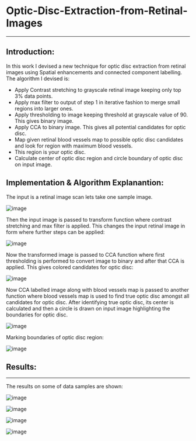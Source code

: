 # Optic-Disc-Extraction-from-Retinal-Images
 ---
 
 ## Introduction:
 
 In this work I devised a new technique for optic disc extraction from retinal images using Spatial enhancements and connected component labelling. The algorithm I devised is:
 - Apply Contrast stretching to grayscale retinal image keeping only top 3% data points.
 - Apply max filter to output of step 1 in iterative fashion to merge small regions into larger ones.
 - Apply thresholding to image keeping threshold at grayscale value of 90. This gives binary image.
 - Apply CCA to binary image. This gives all potential candidates for optic disc.
 - Map given retinal blood vessels map to possible optic disc candidates and look for region with maximum blood vessels.
 - This region is your optic disc.
 - Calculate center of optic disc region and circle boundary of optic disc on input image.
 
 
 ## Implementation & Algorithm Explanantion:
 
 The input is a retinal image scan lets take one sample image.
 
 
 ![image](https://user-images.githubusercontent.com/63426759/208633565-956ec1ee-d70e-42ab-9907-b3282e4f5983.png)
 
 Then the input image is passed to transform function where contrast stretching and max filter is applied. This changes the input retinal image in form where further steps can be applied:
 
![image](https://user-images.githubusercontent.com/63426759/208634080-b93a8ca9-d6d7-4a07-83a6-a50b47e1d393.png)



Now the transformed image is passed to CCA function where first thresholding is performed to convert image to binary and after that CCA is applied. This gives colored candidates for optic disc:


![image](https://user-images.githubusercontent.com/63426759/208634374-eb8e18e2-ba1a-4d4d-9c5e-da53900c52af.png)


Now CCA labelled image along with blood vessels map is passed to another function where blood vessels map is used to find true optic disc amongst all candidates for optic disc. After identifying true optic disc, its center is calculated and then a circle is drawn on input image highlighting the boundaries for optic disc.


![image](https://user-images.githubusercontent.com/63426759/208634835-ae22bca1-820d-4870-975e-39688d625af3.png)


Marking boundaries of optic disc region:


![image](https://user-images.githubusercontent.com/63426759/208635220-9478fa28-e870-4a90-a359-80a290f88d1d.png)

## Results:
 ---
 
The results on some of data samples are shown:

![image](https://user-images.githubusercontent.com/63426759/208635623-2b6ccc36-a734-43b9-958d-dcb84a55861a.png)


![image](https://user-images.githubusercontent.com/63426759/208635994-a51fd98e-3c9b-4c8c-964a-e23e6b960607.png)


![image](https://user-images.githubusercontent.com/63426759/208636126-6f57dcba-597d-4d41-ad20-6e68a2c84746.png)


![image](https://user-images.githubusercontent.com/63426759/208636363-af5b3b3c-82a0-48db-904e-69c4d7692890.png)
